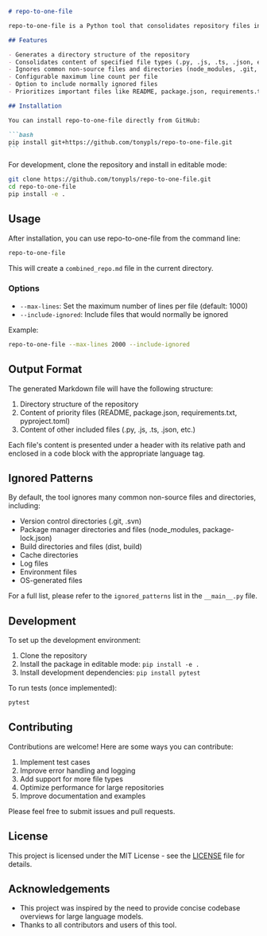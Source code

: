 ````markdown
# repo-to-one-file

repo-to-one-file is a Python tool that consolidates repository files into a single Markdown file. It's designed to create a comprehensive overview of a codebase, which can be particularly useful for documentation or as context for large language models.

## Features

- Generates a directory structure of the repository
- Consolidates content of specified file types (.py, .js, .ts, .json, etc.) into a single Markdown file
- Ignores common non-source files and directories (node_modules, .git, etc.)
- Configurable maximum line count per file
- Option to include normally ignored files
- Prioritizes important files like README, package.json, requirements.txt, etc.

## Installation

You can install repo-to-one-file directly from GitHub:

```bash
pip install git+https://github.com/tonypls/repo-to-one-file.git
```
````

For development, clone the repository and install in editable mode:

```bash
git clone https://github.com/tonypls/repo-to-one-file.git
cd repo-to-one-file
pip install -e .
```

## Usage

After installation, you can use repo-to-one-file from the command line:

```bash
repo-to-one-file
```

This will create a `combined_repo.md` file in the current directory.

### Options

- `--max-lines`: Set the maximum number of lines per file (default: 1000)
- `--include-ignored`: Include files that would normally be ignored

Example:

```bash
repo-to-one-file --max-lines 2000 --include-ignored
```

## Output Format

The generated Markdown file will have the following structure:

1. Directory structure of the repository
2. Content of priority files (README, package.json, requirements.txt, pyproject.toml)
3. Content of other included files (.py, .js, .ts, .json, etc.)

Each file's content is presented under a header with its relative path and enclosed in a code block with the appropriate language tag.

## Ignored Patterns

By default, the tool ignores many common non-source files and directories, including:

- Version control directories (.git, .svn)
- Package manager directories and files (node_modules, package-lock.json)
- Build directories and files (dist, build)
- Cache directories
- Log files
- Environment files
- OS-generated files

For a full list, please refer to the `ignored_patterns` list in the `__main__.py` file.

## Development

To set up the development environment:

1. Clone the repository
2. Install the package in editable mode: `pip install -e .`
3. Install development dependencies: `pip install pytest`

To run tests (once implemented):

```bash
pytest
```

## Contributing

Contributions are welcome! Here are some ways you can contribute:

1. Implement test cases
2. Improve error handling and logging
3. Add support for more file types
4. Optimize performance for large repositories
5. Improve documentation and examples

Please feel free to submit issues and pull requests.

## License

This project is licensed under the MIT License - see the [LICENSE](LICENSE) file for details.

## Acknowledgements

- This project was inspired by the need to provide concise codebase overviews for large language models.
- Thanks to all contributors and users of this tool.

```

```
